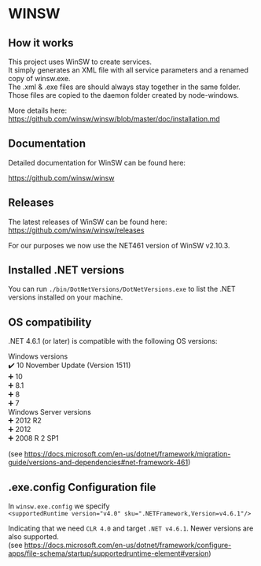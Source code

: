 # WINSW

## How it works
This project uses WinSW to create services.  
It simply generates an XML file with all service parameters and a renamed copy of winsw.exe.  
The .xml & .exe files are should always stay together in the same folder.  
Those files are copied to the daemon folder created by node-windows.

More details here: https://github.com/winsw/winsw/blob/master/doc/installation.md

## Documentation
Detailed documentation for WinSW can be found here:

https://github.com/winsw/winsw

## Releases
The latest releases of WinSW can be found here: https://github.com/winsw/winsw/releases

For our purposes we now use the NET461 version of WinSW v2.10.3.

## Installed .NET versions
You can run `./bin/DotNetVersions/DotNetVersions.exe` to list the .NET versions installed on your machine.

## OS compatibility
.NET 4.6.1 (or later) is compatible with the following OS versions:

Windows versions  
✔️ 10 November Update (Version 1511)  
➕ 10  
➕ 8.1  
➕ 8  
➕ 7  
Windows Server versions  
➕ 2012 R2  
➕ 2012  
➕ 2008 R 2 SP1  

(see https://docs.microsoft.com/en-us/dotnet/framework/migration-guide/versions-and-dependencies#net-framework-461) 

## .exe.config Configuration file
In `winsw.exe.config` we specify   
`<supportedRuntime version="v4.0" sku=".NETFramework,Version=v4.6.1"/>` 

Indicating that we need `CLR 4.0` and target `.NET v4.6.1`. Newer versions are also supported.  
(see https://docs.microsoft.com/en-us/dotnet/framework/configure-apps/file-schema/startup/supportedruntime-element#version)
